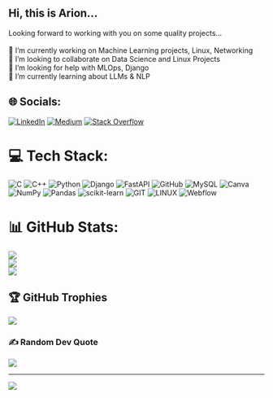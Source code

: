 ## Hi, this is Arion...
Looking forward to working with you on some quality projects...<br><br>🔭 I’m currently working on Machine Learning projects, Linux, Networking<br>👯 I’m looking to collaborate on Data Science and Linux Projects<br>🤝 I’m looking for help with MLOps, Django<br>🌱 I’m currently learning about LLMs & NLP


## 🌐 Socials:
[![LinkedIn](https://img.shields.io/badge/LinkedIn-%230077B5.svg?logo=linkedin&logoColor=white)](https://linkedin.com/in/arion-das) [![Medium](https://img.shields.io/badge/Medium-12100E?logo=medium&logoColor=white)](https://medium.com/@ariondasad) [![Stack Overflow](https://img.shields.io/badge/-Stackoverflow-FE7A16?logo=stack-overflow&logoColor=white)](https://stackoverflow.com/users/20998029/arion-das) 

# 💻 Tech Stack:
![C](https://img.shields.io/badge/c-%2300599C.svg?style=flat&logo=c&logoColor=white) ![C++](https://img.shields.io/badge/c++-%2300599C.svg?style=flat&logo=c%2B%2B&logoColor=white) ![Python](https://img.shields.io/badge/python-3670A0?style=flat&logo=python&logoColor=ffdd54) ![Django](https://img.shields.io/badge/django-%23092E20.svg?style=flat&logo=django&logoColor=white) ![FastAPI](https://img.shields.io/badge/FastAPI-005571?style=flat&logo=fastapi) ![GitHub](https://img.shields.io/badge/GitHub-%23121011.svg?style=flat&logo=github&logoColor=white) ![MySQL](https://img.shields.io/badge/mysql-%2300f.svg?style=flat&logo=mysql&logoColor=white) ![Canva](https://img.shields.io/badge/Canva-%2300C4CC.svg?style=flat&logo=Canva&logoColor=white) ![NumPy](https://img.shields.io/badge/numpy-%23013243.svg?style=flat&logo=numpy&logoColor=white) ![Pandas](https://img.shields.io/badge/pandas-%23150458.svg?style=flat&logo=pandas&logoColor=white) ![scikit-learn](https://img.shields.io/badge/scikit--learn-%23F7931E.svg?style=flat&logo=scikit-learn&logoColor=white) ![GIT](https://img.shields.io/badge/Git-fc6d26?style=flat&logo=git&logoColor=white) ![LINUX](https://img.shields.io/badge/Linux-FCC624?style=flat&logo=linux&logoColor=black) ![Webflow](https://img.shields.io/badge/Webflow-4353FF?style=flat&logo=webflow&logoColor=white)
# 📊 GitHub Stats:
![](https://github-readme-stats.vercel.app/api?username=ArionDas&theme=dark&hide_border=true&include_all_commits=true&count_private=false)<br/>
![](https://github-readme-streak-stats.herokuapp.com/?user=ArionDas&theme=dark&hide_border=true)<br/>
![](https://github-readme-stats.vercel.app/api/top-langs/?username=ArionDas&theme=dark&hide_border=true&include_all_commits=true&count_private=false&layout=compact)

## 🏆 GitHub Trophies
![](https://github-profile-trophy.vercel.app/?username=ArionDas&theme=radical&no-frame=false&no-bg=true&margin-w=4)

### ✍️ Random Dev Quote
![](https://quotes-github-readme.vercel.app/api?type=horizontal&theme=dark)

---
[![](https://visitcount.itsvg.in/api?id=ArionDas&icon=2&color=0)](https://visitcount.itsvg.in)

<!-- Proudly created with GPRM ( https://gprm.itsvg.in ) -->
